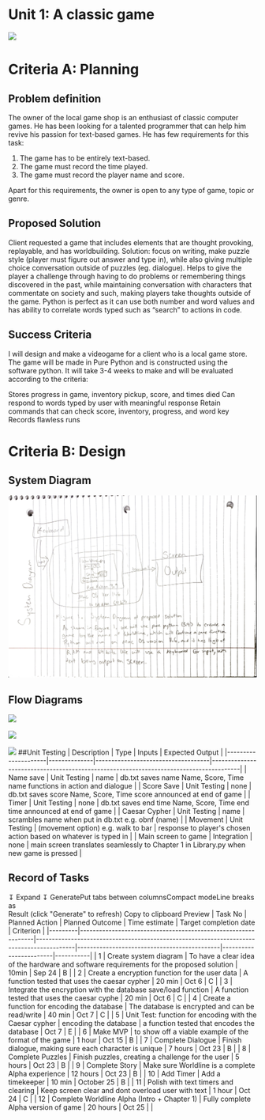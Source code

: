 # Unit 1: A classic game 
![](game.gif)

# Criteria A: Planning

## Problem definition

The owner of the local game shop is an enthusiast of classic computer games. He has been looking for a talented programmer that can help him revive his passion for text-based games. He has few requirements for this task:

1. The game has to be entirely text-based.
2. The game must record the time played.
3. The game must record the player name and score.

Apart for this requirements, the owner is open to any type of game, topic or genre.

## Proposed Solution

Client requested a game that includes elements that are thought provoking, replayable, and has worldbuilding. Solution: focus on writing, make puzzle style (player must figure out answer and type in), while also giving multiple choice conversation outside of puzzles (eg. dialogue). Helps to give the player a challenge through having to do problems or remembering things discovered in the past, while maintaining conversation with characters that commentate on society and such, making players take thoughts outside of the game. Python is perfect as it can use both number and word values and has ability to correlate words typed such as “search” to actions in code.

## Success Criteria

I will design and make a videogame for a client who is a local game store. The game will be made in  Pure Python and is constructed using the software python. It will take  3-4 weeks to make and will be evaluated according to the criteria:


Stores progress in game, inventory pickup, score, and times died
Can respond to words typed by user with meaningful response
Retain commands that can check score, inventory, progress, and word key
Records flawless runs

# Criteria B: Design

## System Diagram
![](Screenshot.png)
## Flow Diagrams
![](IMG_0331.jpg)

![](IMG_0332.jpg)

![](g.jpg)
##Unit Testing
| Description         | Type         | Inputs                             | Expected Output                                                                       |
|---------------------|--------------|------------------------------------|---------------------------------------------------------------------------------------|
| Name save           | Unit Testing | name                               | db.txt saves name Name, Score, Time name functions in action and dialogue             |
| Score Save          | Unit Testing | none                               | db.txt saves score Name, Score, Time score announced at end of game                   |
| Timer               | Unit Testing | none                               | db.txt saves end time  Name, Score, Time  end time announced at end of game           |
| Caesar Cypher       | Unit Testing | name                               | scrambles name when put in db.txt  e.g. obnf (name)                                   |
| Movement            | Unit Testing | (movement option) e.g. walk to bar | response to player's chosen action  based on whatever is typed in                     |
| Main screen to game | Integration  | none                               | main screen translates seamlessly to Chapter 1 in Library.py when new game is pressed |

## Record of Tasks
↧ Expand ↧
 GeneratePut tabs between columnsCompact modeLine breaks as <br>
Result (click "Generate" to refresh) Copy to clipboard  Preview
| Task No | Planned Action                                                | Planned Outcome                                                                          | Time estimate                               | Target completion date | Criterion |
|---------|---------------------------------------------------------------|------------------------------------------------------------------------------------------|---------------------------------------------|------------------------|-----------|
| 1       | Create system diagram                                         | To have a clear idea of the hardware and software requirements for the proposed solution | 10min                                       | Sep 24                 | B         |
| 2       | Create a encryption function for the user data                | A function tested that uses the caesar cypher                                            | 20 min                                      | Oct 6                  | C         |
| 3       | Integrate the encryption with the database save/load function | A function tested that uses the caesar cyphe                                             | 20 min                                      | Oct 6                  | C         |
| 4       | Create a function for encoding the database                   | The database is encrypted and can be read/write                                          | 40 min                                      | Oct 7                  | C         |
| 5       | Unit Test: function for encoding with the Caesar cypher       |  encoding the database                                                                   | a function tested that encodes the database | Oct 7                  | E         |
| 6       | Make MVP                                                      | to show off a viable example of the format of the game                                   | 1 hour                                      | Oct 15                 | B         |
| 7       | Complete Dialogue                                             | Finish dialogue, making sure each character is unique                                    | 7 hours                                     | Oct 23                 | B         |
| 8       | Complete Puzzles                                              | Finish puzzles, creating a challenge for the user                                        | 5 hours                                     | Oct 23                 | B         |
| 9       | Complete Story                                                | Make sure Worldline is a complete Alpha experience                                       | 12 hours                                    | Oct 23                 | B         |
| 10      | Add Timer                                                     | Add a timekeeper                                                                         | 10 min                                      | October 25             | B         |
| 11      | Polish with text timers and clearing                          | Keep screen clear and dont overload user with text                                       | 1 hour                                      | Oct 24                 | C         |
| 12      | Complete Worldline Alpha (Intro + Chapter 1)                  | Fully complete Alpha version of game                                                     | 20 hours                                    | Oct 25                 |           |







                                                                
